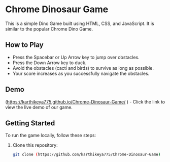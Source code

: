 # Chrome Dinosaur Game

This is a simple Dino Game built using HTML, CSS, and JavaScript. It is similar to the popular Chrome Dino Game.

## How to Play

- Press the Spacebar or Up Arrow key to jump over obstacles.
- Press the Down Arrow key to duck.
- Avoid the obstacles (cacti and birds) to survive as long as possible.
- Your score increases as you successfully navigate the obstacles.

## Demo

(https://karthikeya775.github.io/Chrome-Dinosaur-Game/
) - Click the link to view the live demo of our game.

## Getting Started

To run the game locally, follow these steps:

1. Clone this repository:

   ```bash
   git clone (https://github.com/karthikeya775/Chrome-Dinosaur-Game)
